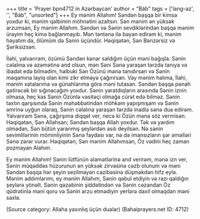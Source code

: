 +++
title = 'Prayer bpn4712 in Azərbaycan'
author = "Báb"
tags = ['lang-az', '', "Báb", "unsorted"]
+++
Ey mənim Allahım! Səndən başqa bir kimsə yoxdur ki, mənim qəlbimin möhnətini azaltsın. Sən mənim ən yüksək arzumsan, Ey mənim Allahım. Səndən və Sənin sevdiklərindən başqa mənim ürəyim heç kimə bağlanmayıb. Mən təntənə ilə bəyan edirəm ki, mənim həyatım da, ölümüm də Sənin üçündür. Həqiqətən, Sən Bənzərsiz və Şəriksizsən.

İlahi, yalvarıram, özümü Səndən kənar saldığım üçün məni bağışla. Sənin cəlalına və əzəmətinə and olsun, mən Səni Sənə yaraşan tərzdə tanıya və ibadət edə bilmədim, halbuki Sən Özünü mənə tanıdırsan və Sənin məqamına layiq olan kimi zikr etməyə çağırırsan. Vay mənim halıma, İlahi, mənim xətalarıma və günahlarıma görə məni tutasan. Səndən başqa pənah gətirəcək bir sığınacağım yoxdur. Sənin yaratdıqların arasında Sənin iznin olmasa, heç kəs Sənin Özünlə vasitəçi olmağa cürət edə bilməz. Sənin taxtın qarşısında Sənin məhəbbətindən möhkəm yapışmışam və Sənin əmrinə uyğun olaraq, Sənin cəlalına yaraşan tərzdə inadla sənə dua edirəm. Yalvarıram Sənə, çağırşıma diqqət ver, necə ki Özün mənə söz vermisən. Həqiqətən, Sən Allahsan; Səndən başqa Allah yoxdur. Tək və yardım olmadan, Sən bütün yaranmış şeylərdən asılı deyilsən. Nə sənin sevimlilərinin möminliyinin Sənə faydası var, nə də imansızların şər əməlləri Sənə zərər vurar. Həqiqətən, Sən mənim Allahımsan, Öz vədini heç zaman pozmayan Alahım.

Ey mənim Allahım! Sənin lütfünün əlamətlərinə and verirəm, mənə izn ver, Sənin müqəddəs hüzurunun ən yüksək zirvəsinə cəzb olunum və məni Səndən başqa hər şeyin sezilməyən cazibəsinə düşməkdən hifz eylə. Mənim addımlarımı, ey mənim Allahım, Sənin qəbul etdiyin və razı qaldığın şeylərə yönəlt. Sənin qəzəbinin şiddətindən və Sənin cəzandan Öz qüdrətinlə məni qoru və Sənin arzu etmədiyin yerlərə daxil olmaqdan məni saxla.

(Source category: Allaha yaxınlıq üçün dualar)
(Bahaiprayers.net ID: 4712)
